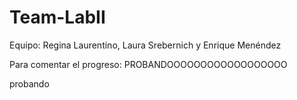 # Team-LabII
Equipo: Regina Laurentino, Laura Srebernich y Enrique Menéndez

Para comentar el progreso:
PROBANDOOOOOOOOOOOOOOOOOO


probando
